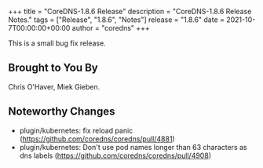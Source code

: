 +++
title = "CoreDNS-1.8.6 Release"
description = "CoreDNS-1.8.6 Release Notes."
tags = ["Release", "1.8.6", "Notes"]
release = "1.8.6"
date = 2021-10-7T00:00:00+00:00
author = "coredns"
+++

This is a small bug fix release.

## Brought to You By

Chris O'Haver,
Miek Gieben.

## Noteworthy Changes

* plugin/kubernetes: fix reload panic (https://github.com/coredns/coredns/pull/4881)
* plugin/kubernetes: Don't use pod names longer than 63 characters as dns labels (https://github.com/coredns/coredns/pull/4908)
